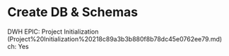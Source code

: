 # Create DB & Schemas

DWH EPIC: Project Initialization (Project%20Initialization%20218c89a3b3b880f8b78dc45e0762ee79.md)
ch: Yes